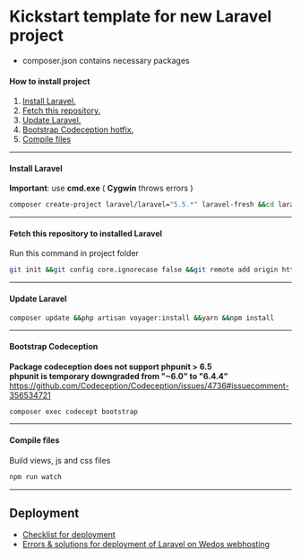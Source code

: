 # Kickstart template for new Laravel project  
- composer.json contains necessary packages  



#### How to install project  
1. [Install Laravel.](#install-laravel)  
1. [Fetch this repository.](#fetch-this-repository)  
1. [Update Laravel.](#update-laravel)  
1. [Bootstrap Codeception hotfix.](#bootstrap-codeception)  
1. [Compile files](#compile-files)  

---  

#### Install Laravel  
__Important__: use __cmd.exe__ ( __Cygwin__ throws errors )  
``` bash  
composer create-project laravel/laravel="5.5.*" laravel-fresh &&cd laravel-fresh  
```  

---  

#### Fetch this repository to installed Laravel  
Run this command in project folder  
``` bash  
git init &&git config core.ignorecase false &&git remote add origin https://github.com/vilbur/laravel-fresh.git &&git fetch --all &&git reset --hard origin/master &&git pull origin master  
```  

---  

#### Update Laravel  

``` bash  
composer update &&php artisan voyager:install &&yarn &&npm install  
```  

---  

#### Bootstrap Codeception  
__Package codeception does not support phpunit > 6.5__  
__phpunit is temporary downgraded from  "~6.0" to "6.4.4"__  
https://github.com/Codeception/Codeception/issues/4736#issuecomment-356534721  
``` bash  
composer exec codecept bootstrap  
```  

---  

#### Compile files  
Build views, js and css files  
``` bash  
npm run watch  
```  

---  

## Deployment  
- [Checklist for deployment](/documentation/deployment/deployment-checklist.md)  
- [Errors & solutions for deployment of Laravel on Wedos webhosting](/documentation/deployment/wedos-deployment.md)  